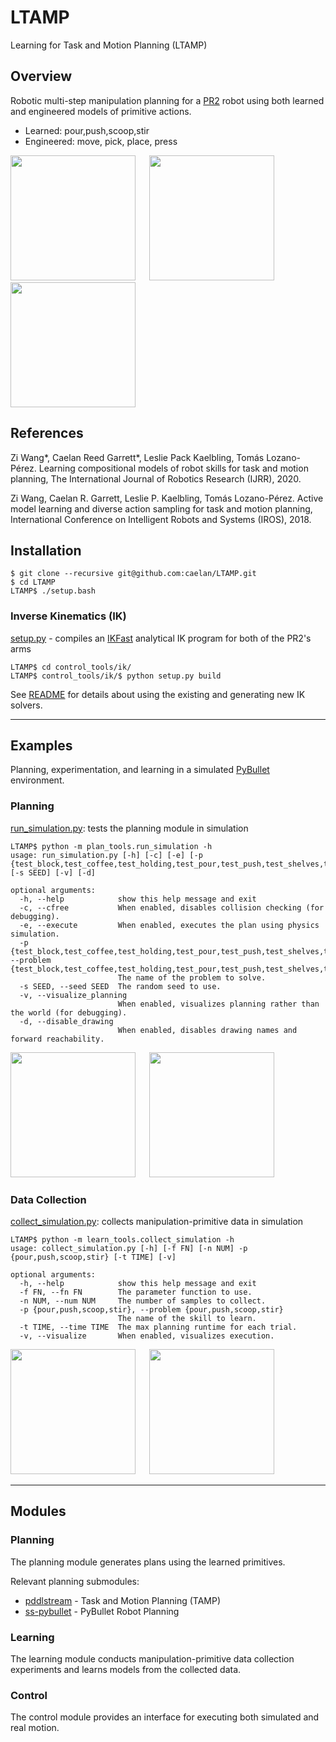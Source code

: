 <!-- https://www.markdownguide.org/basic-syntax/ -->
<!-- https://github.com/adam-p/markdown-here/wiki/Markdown-Cheatsheet -->

# LTAMP

Learning for Task and Motion Planning (LTAMP)

## Overview

Robotic multi-step manipulation planning for a [PR2](http://wiki.ros.org/Robots/PR2) robot using both learned and engineered models of primitive actions.

* Learned: pour,push,scoop,stir
* Engineered: move, pick, place, press

<!--## Gallery-->
[<img src="https://img.youtube.com/vi/VZmfC_RWlps/0.jpg" height="200">](https://youtu.be/VZmfC_RWlps) &emsp;
[<img src="https://img.youtube.com/vi/mDG69aGqGsA/0.jpg" height="200">](https://youtu.be/mDG69aGqGsA) &emsp;
[<img src="https://img.youtube.com/vi/hz1EC8TkaZs/0.jpg" height="200">](https://youtu.be/hz1EC8TkaZs)

## References
<!--## Citation-->

Zi Wang*, Caelan Reed Garrett*, Leslie Pack Kaelbling, Tomás Lozano-Pérez. 
Learning compositional models of robot skills for task and motion planning, 
The International Journal of Robotics Research (IJRR), 2020.

Zi Wang, Caelan R. Garrett, Leslie P. Kaelbling, Tomás Lozano-Pérez. 
Active model learning and diverse action sampling for task and motion planning, 
International Conference on Intelligent Robots and Systems (IROS), 2018. 

## Installation

```
$ git clone --recursive git@github.com:caelan/LTAMP.git
$ cd LTAMP
LTAMP$ ./setup.bash
```
<!--LTAMP$ pip install -r requirements.txt
LTAMP$ git submodule update --init --recursive
LTAMP$ ./pddlstream/FastDownward/build.py release64-->

<!--Make sure to update the submodules and rebuild FastDownward upon pulling as they may have changed.-->

### Inverse Kinematics (IK)
<!--Forward/Inverse Kinematics-->

<!--Before using any kind of IK through [pr2_ik.py](control_tools/ik/pr2_ik.py), 
run [setup.py](control_tools/ik/ik_tools/setup.py) file from the [ik](control_tools/ik) directory.-->

<!--http://docs.ros.org/en/kinetic/api/moveit_tutorials/html/doc/ikfast/ikfast_tutorial.html-->
[setup.py](control_tools/ik/ik_tools/setup.py) - compiles an [IKFast](http://openrave.org/docs/0.8.2/openravepy/ikfast/) analytical IK program for both of the PR2's arms

```
LTAMP$ cd control_tools/ik/
LTAMP$ control_tools/ik/$ python setup.py build
```
<!--Follow the prompts at the end of the setup script to automatically move the necessary files-->

See [README](control_tools/ik/README.md) for details about using the existing and generating new IK solvers.

<!--### Real World-->

---

## Examples

Planning, experimentation, and learning in a simulated [PyBullet](https://github.com/bulletphysics/bullet3) environment.

### Planning

[run_simulation.py](plan_tools/run_simulation.py): tests the planning module in simulation
```
LTAMP$ python -m plan_tools.run_simulation -h
usage: run_simulation.py [-h] [-c] [-e] [-p {test_block,test_coffee,test_holding,test_pour,test_push,test_shelves,test_stack_pour,test_stacking,test_stir}] [-s SEED] [-v] [-d]

optional arguments:
  -h, --help            show this help message and exit
  -c, --cfree           When enabled, disables collision checking (for debugging).
  -e, --execute         When enabled, executes the plan using physics simulation.
  -p {test_block,test_coffee,test_holding,test_pour,test_push,test_shelves,test_stack_pour,test_stacking,test_stir}, --problem {test_block,test_coffee,test_holding,test_pour,test_push,test_shelves,test_stack_pour,test_stacking,test_stir}
                        The name of the problem to solve.
  -s SEED, --seed SEED  The random seed to use.
  -v, --visualize_planning
                        When enabled, visualizes planning rather than the world (for debugging).
  -d, --disable_drawing
                        When enabled, disables drawing names and forward reachability.

```

[<img src="https://img.youtube.com/vi/t7D3elW_05E/0.jpg" height="200">](https://youtu.be/t7D3elW_05E) &emsp;
[<img src="https://img.youtube.com/vi/0CetLZZ1mCM/0.jpg" height="200">](https://youtu.be/0CetLZZ1mCM)

### Data Collection

[collect_simulation.py](learn_tools/collect_simulation.py): collects manipulation-primitive data in simulation
```
LTAMP$ python -m learn_tools.collect_simulation -h
usage: collect_simulation.py [-h] [-f FN] [-n NUM] -p {pour,push,scoop,stir} [-t TIME] [-v]

optional arguments:
  -h, --help            show this help message and exit
  -f FN, --fn FN        The parameter function to use.
  -n NUM, --num NUM     The number of samples to collect.
  -p {pour,push,scoop,stir}, --problem {pour,push,scoop,stir}
                        The name of the skill to learn.
  -t TIME, --time TIME  The max planning runtime for each trial.
  -v, --visualize       When enabled, visualizes execution.
```

[<img src="https://img.youtube.com/vi/IqocaU8iMXg/0.jpg" height="200">](https://youtu.be/IqocaU8iMXg) &emsp;
[<img src="https://img.youtube.com/vi/GKYrYT0Q5yE/0.jpg" height="200">](https://youtu.be/GKYrYT0Q5yE)

<!--### Learning

```
LTAMP$ python -m learn_tools.run_active
LTAMP$ python -m learn_tools.run_pr2_active
```-->


<!--### Other

```
LTAMP$ python -m data.enunerate_trials
LTAMP$ python -m learn_tools.analyze_experiment
LTAMP$ python -m learn_tools.analyze.visualize_diverse
LTAMP$ python -m learn_tools.analysis.visualize_pours
LTAMP$ python -m learn_tools.retired.run_taskkernel
LTAMP$ python -m learn_tools.retired.run_sample
LTAMP$ python -m learn_tools.retired.collect_pr2
LTAMP$ python -m learn_tools.retired.unify_pr2_trials
LTAMP$ python -m plan_tools.retired.run_pr2
LTAMP$ python -m retired.mesh_tools.run_mesb
LTAMP$ python -m retired.utils.scale_reader
```-->

---

## Modules

### Planning

The planning module generates plans using the learned primitives.

Relevant planning submodules:
* [pddlstream](https://github.com/caelan/pddlstream) - Task and Motion Planning (TAMP)
* [ss-pybullet](https://github.com/caelan/ss-pybullet) - PyBullet Robot Planning

### Learning

The learning module conducts manipulation-primitive data collection experiments and learns models from the collected data.

### Control

The control module provides an interface for executing both simulated and real motion.
